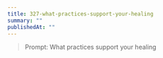 ```yaml
---
title: 327-what-practices-support-your-healing
summary: ""
publishedAt: ""
---
```


> Prompt: What practices support your healing

